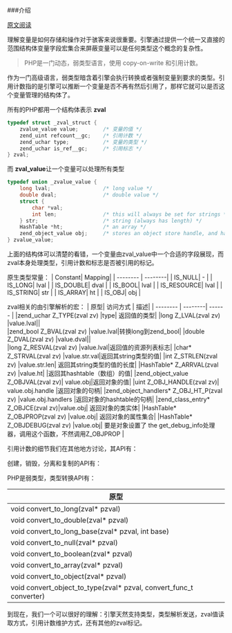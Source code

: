 <!--
author: 刘青
date: 2016-04-27
title: PHP核心：变量的使用
tags: interal_of_php variables
category: php/manual
status: draft
summary: 
-->

###介绍

[原文阅读](http://php.net/manual/en/internals2.variables.intro.php)

理解变量是如何存储和操作对于骇客来说很重要。引擎通过提供一个统一又直接的范围结构体变量字段宏集合来屏蔽变量可以是任何类型这个概念的复杂性。

> PHP是一门动态，弱类型语言，使用 copy-on-write 和引用计数。

作为一门高级语言，弱类型暗含着引擎会执行转换或者强制变量到要求的类型。引用计数指的是引擎可以推断一个变量是否不再有然后引用了，那样它就可以是否这个变量管理的结构体了。

所有的PHP都用一个结构体表示 **zval**
```cpp
typedef struct _zval_struct {
    zvalue_value value;        /* 变量的值 */
    zend_uint refcount__gc;    /* 引用计数 */
    zend_uchar type;           /* 变量的类型 */
    zend_uchar is_ref__gc;     /* 引用标志 */
} zval;
```
而 **zval_value**让一个变量可以处理所有类型
```cpp
typedef union _zvalue_value {
    long lval;                 /* long value */
    double dval;               /* double value */
    struct {                   
        char *val;
        int len;               /* this will always be set for strings */
    } str;                     /* string (always has length) */
    HashTable *ht;             /* an array */
    zend_object_value obj;     /* stores an object store handle, and handlers */
} zvalue_value;
```

上面的结构体可以清楚的看错，一个变量由zval_value中一个合适的字段展现，而zval本身处理类型，引用计数和标志是否被引用的标记。

原生类型常量：
| Constant|     Mapping|
| -------- | --------| 
| IS_NULL|  - |
| IS_LONG|  lval |
| IS_DOUBLE|  dval |
| IS_BOOL|  lval |
| IS_RESOURCE|  lval |
| IS_STRING|  str |
| IS_ARRAY|  ht |
| IS_OBJ|  obj |

zval相关的由引擎解析的宏：
| 原型|     访问方式 |   描述|
| -------- | --------| ------ |
|zend_uchar Z_TYPE(zval zv)	|type|	返回值的类型|
|long Z_LVAL(zval zv)	|value.lval||	 
|zend_bool Z_BVAL(zval zv)	|value.lval|转换long到zend_bool|
|double Z_DVAL(zval zv)	|value.dval||	 
|long Z_RESVAL(zval zv)	|value.lval|返回值的资源列表标志|
|char* Z_STRVAL(zval zv)	|value.str.val|返回其string类型的值|
|int Z_STRLEN(zval zv)	|value.str.len|	返回其string类型的值的长度|
|HashTable* Z_ARRVAL(zval zv)	|value.ht|	|返回其hashtable（数组）的值|
|zend_object_value Z_OBJVAL(zval zv)|	value.obj|返回对象的值|
|uint Z_OBJ_HANDLE(zval zv)|	value.obj.handle	|返回对象的句柄|
|zend_object_handlers* Z_OBJ_HT_P(zval zv)	|value.obj.handlers	|返回对象的hashtable的句柄|
|zend_class_entry* Z_OBJCE(zval zv)|value.obj|	返回对象的类实体|
|HashTable* Z_OBJPROP(zval zv)	|value.obj|	返回对象的属性集合|
|HashTable* Z_OBJDEBUG(zval zv)	|value.obj|	要是对象设置了 the get_debug_info处理器，调用这个函数，不然调用Z_OBJPROP |

引用计数的细节我们在其他地方讨论，其API有：



创建，销毁，分离和复制的API有：


PHP是弱类型，类型转换API有：

| 原型  | 
| -------- |
|void convert_to_long(zval* pzval)|
|void convert_to_double(zval* pzval)|
|void convert_to_long_base(zval* pzval, int base)|
|void convert_to_null(zval* pzval)|
|void convert_to_boolean(zval* pzval)|
|void convert_to_array(zval* pzval)|
|void convert_to_object(zval* pzval)|
|void convert_object_to_type(zval* pzval, convert_func_t converter)|

到现在，我们一个可以很好的理解：引擎天然支持类型，类型解析发送，zval值读取方式，引用计数维护方式，还有其他的zval标记。


